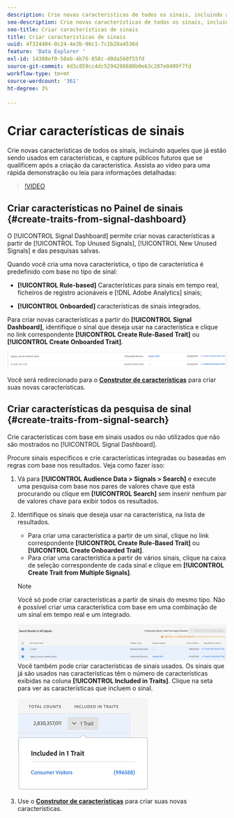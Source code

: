 ```yaml
---
description: Crie novas características de todos os sinais, incluindo aqueles que já estão sendo usados em características, e capture públicos futuros que se qualificem após a criação da característica.
seo-description: Crie novas características de todos os sinais, incluindo aqueles que já estão sendo usados em características, e capture públicos futuros que se qualificem após a criação da característica.
seo-title: Criar características de sinais
title: Criar características de sinais
uuid: 4f324404-0c24-4e3b-96c1-7c1b28a4536d
feature: 'Data Explorer '
exl-id: 14308ef0-58eb-4b76-858c-d0da560f55fd
source-git-commit: 4d3c859cc4dc5294286680b0e63c287e0409f7fd
workflow-type: tm+mt
source-wordcount: '361'
ht-degree: 3%

---
```


# Criar características de sinais

Crie novas características de todos os sinais, incluindo aqueles que já estão sendo usados em características, e capture públicos futuros que se qualificem após a criação da característica. Assista ao vídeo para uma rápida demonstração ou leia para informações detalhadas:

>[!VIDEO](https://video.tv.adobe.com/v/25169/?quality=12)

## Criar características no Painel de sinais {#create-traits-from-signal-dashboard}

O [!UICONTROL Signal Dashboard] permite criar novas características a partir de [!UICONTROL Top Unused Signals], [!UICONTROL New Unused Signals] e das pesquisas salvas.

Quando você cria uma nova característica, o tipo de característica é predefinido com base no tipo de sinal:

* **[!UICONTROL Rule-based]** Características para sinais em tempo real, ficheiros de registro acionáveis e  [!DNL Adobe Analytics] sinais;

* **[!UICONTROL Onboarded]** características de sinais integrados.

Para criar novas características a partir do **[!UICONTROL Signal Dashboard]**, identifique o sinal que deseja usar na característica e clique no link correspondente **[!UICONTROL Create Rule-Based Trait]** ou **[!UICONTROL Create Onboarded Trait]**.

![](assets/signals-create-trait.png)

Você será redirecionado para o **[Construtor de características](../../features/traits/about-trait-builder.md)** para criar suas novas características.

## Criar características da pesquisa de sinal {#create-traits-from-signal-search}

Crie características com base em sinais usados ou não utilizados que não são mostrados no [!UICONTROL Signal Dashboard].

Procure sinais específicos e crie características integradas ou baseadas em regras com base nos resultados. Veja como fazer isso:

1. Vá para **[!UICONTROL Audience Data > Signals > Search]** e execute uma pesquisa com base nos pares de valores chave que está procurando ou clique em **[!UICONTROL Search]** sem inserir nenhum par de valores chave para exibir todos os resultados.
2. Identifique os sinais que deseja usar na característica, na lista de resultados.
   * Para criar uma característica a partir de um sinal, clique no link correspondente **[!UICONTROL Create Rule-Based Trait]** ou **[!UICONTROL Create Onboarded Trait]**.
   * Para criar uma característica a partir de vários sinais, clique na caixa de seleção correspondente de cada sinal e clique em **[!UICONTROL Create Trait from Multiple Signals]**.

   >[!NOTE]
   >Você só pode criar características a partir de sinais do mesmo tipo. Não é possível criar uma característica com base em uma combinação de um sinal em tempo real e um integrado.
   >
   > ![](assets/signals-create-trait-search.png)
   >Você também pode criar características de sinais usados. Os sinais que já são usados nas características têm o número de características exibidas na coluna **[!UICONTROL Included in Traits]**. Clique na seta para ver as características que incluem o sinal.
   >
   >![](assets/signals-used-traits.png)

3. Use o **[Construtor de características](../../features/traits/about-trait-builder.md)** para criar suas novas características.
